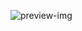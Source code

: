 ![preview-img](https://github.com/JT-Production/Currency-Converter/assets/159021963/b2884dd9-219a-4d55-8201-98c93d5da132)

